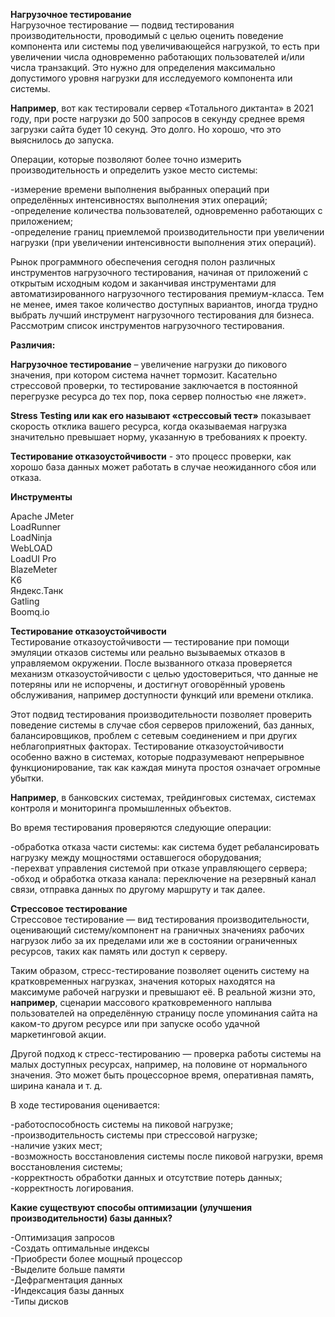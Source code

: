 **Нагрузочное тестирование**  
Нагрузочное тестирование — подвид тестирования производительности, проводимый с целью оценить поведение компонента или системы под увеличивающейся нагрузкой, то есть при увеличении числа одновременно работающих пользователей и/или числа транзакций. Это нужно для определения максимально допустимого уровня нагрузки для исследуемого компонента или системы.

**Например**, вот как тестировали сервер «Тотального диктанта» в 2021 году, при росте нагрузки до 500 запросов в секунду среднее время загрузки сайта будет 10 секунд. Это долго. Но хорошо, что это выяснилось до запуска. 

Операции, которые позволяют более точно измерить производительность и определить узкое место системы:

-измерение времени выполнения выбранных операций при определённых интенсивностях выполнения этих операций;  
-определение количества пользователей, одновременно работающих с приложением;  
-определение границ приемлемой производительности при увеличении нагрузки (при увеличении интенсивности выполнения этих операций).  

Рынок программного обеспечения сегодня полон различных инструментов нагрузочного тестирования, начиная от приложений с открытым исходным кодом и заканчивая инструментами для автоматизированного нагрузочного тестирования премиум-класса. Тем не менее, имея такое количество доступных вариантов, иногда трудно выбрать лучший инструмент нагрузочного тестирования для бизнеса. Рассмотрим список инструментов нагрузочного тестирования.

**Различия:**

**Нагрузочное тестирование** – увеличение нагрузки до пикового значения, при котором система начнет тормозит. Касательно стрессовой проверки, то тестирование заключается в постоянной перегрузке ресурса до тех пор, пока сервер полностью «не ляжет».

**Stress Testing или как его называют «стрессовый тест»** показывает скорость отклика вашего ресурса, когда оказываемая нагрузка значительно превышает норму, указанную в требованиях к проекту.

**Тестирование отказоустойчивости** - это процесс проверки, как хорошо база данных может работать в случае неожиданного сбоя или отказа.

**Инструменты**  

Apache JMeter  
LoadRunner  
LoadNinja  
WebLOAD  
LoadUI Pro  
BlazeMeter  
K6  
Яндекс.Танк  
Gatling  
Boomq.io  

**Тестирование отказоустойчивости**  
Тестирование отказоустойчивости — тестирование при помощи эмуляции отказов системы или реально вызываемых отказов в управляемом окружении. После вызванного отказа проверяется механизм отказоустойчивости с целью удостовериться, что данные не потеряны или не испорчены, и достигнут оговорённый уровень обслуживания, например доступности функций или времени отклика.

Этот подвид тестирования производительности позволяет проверить поведение системы в случае сбоя серверов приложений, баз данных, балансировщиков, проблем с сетевым соединением и при других неблагоприятных факторах. Тестирование отказоустойчивости особенно важно в системах, которые подразумевают непрерывное функционирование, так как каждая минута простоя означает огромные убытки. 

**Например**, в банковских системах, трейдинговых системах, системах контроля и мониторинга промышленных объектов.

Во время тестирования проверяются следующие операции:

-обработка отказа части системы: как система будет ребалансировать нагрузку между мощностями оставшегося оборудования;  
-перехват управления системой при отказе управляющего сервера;  
-обход и обработка отказа канала: переключение на резервный канал связи, отправка данных по другому маршруту и так далее.  

**Стрессовое тестирование**  
Стрессовое тестирование — вид тестирования производительности, оценивающий систему/компонент на граничных значениях рабочих нагрузок либо за их пределами или же в состоянии ограниченных ресурсов, таких как память или доступ к серверу.

Таким образом, стресс-тестирование позволяет оценить систему на кратковременных нагрузках, значения которых находятся на максимуме рабочей нагрузки и превышают её. В реальной жизни это, **например**, сценарии массового кратковременного наплыва пользователей на определённую страницу после упоминания сайта на каком-то другом ресурсе или при запуске особо удачной маркетинговой акции.

Другой подход к стресс-тестированию — проверка работы системы на малых доступных ресурсах, например, на половине от нормального значения. Это может быть процессорное время, оперативная память, ширина канала и т. д.

В ходе тестирования оценивается:

-работоспособность системы на пиковой нагрузке;  
-производительность системы при стрессовой нагрузке;  
-наличие узких мест;  
-возможность восстановления системы после пиковой нагрузки, время восстановления системы;  
-корректность обработки данных и отсутствие потерь данных;  
-корректность логирования.  

**Какие существуют способы оптимизации (улучшения производительности) базы данных?**

-Оптимизация запросов  
-Создать оптимальные индексы  
-Приобрести более мощный процессор  
-Выделите больше памяти  
-Дефрагментация данных  
-Индексация базы данных  
-Типы дисков  
